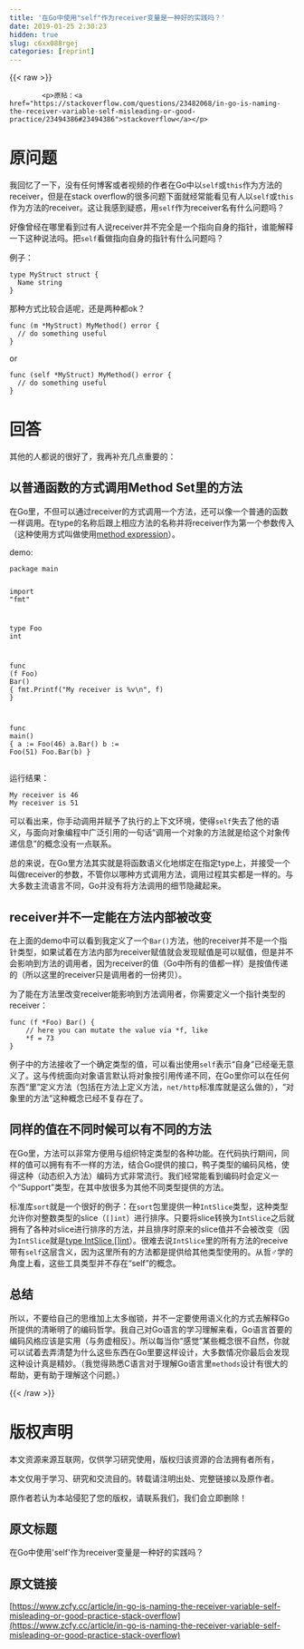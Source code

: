 ```yaml
---
title: '在Go中使用"self"作为receiver变量是一种好的实践吗？' 
date: 2019-01-25 2:30:23
hidden: true
slug: c6xx088rgej
categories: [reprint]
---
```


{{< raw >}}

            <p>原帖：<a href="https://stackoverflow.com/questions/23482068/in-go-is-naming-the-receiver-variable-self-misleading-or-good-practice/23494386#23494386">stackoverflow</a></p>
<h1>原问题</h1>
<p>我回忆了一下，没有任何博客或者视频的作者在Go中以<code>self</code>或<code>this</code>作为方法的receiver，但是在stack overflow的很多问题下面就经常能看见有人以<code>self</code>或<code>this</code>作为方法的receiver。这让我感到疑惑，用<code>self</code>作为receiver名有什么问题吗？</p>
<p>好像曾经在哪里看到过有人说receiver并不完全是一个指向自身的指针，谁能解释一下这种说法吗。把<code>self</code>看做指向自身的指针有什么问题吗？</p>
<p>例子：</p>
<pre><code class="hljs elm"><span class="hljs-keyword">type</span> <span class="hljs-type">MyStruct</span> struct {
  <span class="hljs-type">Name</span> string
}
</code></pre>
<p>那种方式比较合适呢，还是两种都ok？</p>
<pre><code class="hljs autoit"><span class="hljs-function"><span class="hljs-keyword">func</span> <span class="hljs-params">(m *MyStruct)</span> <span class="hljs-title">MyMethod</span><span class="hljs-params">()</span> <span class="hljs-title">error</span> {</span>
  // <span class="hljs-keyword">do</span> something useful
}
</code></pre>
<p>or</p>
<pre><code class="hljs autoit"><span class="hljs-function"><span class="hljs-keyword">func</span> <span class="hljs-params">(self *MyStruct)</span> <span class="hljs-title">MyMethod</span><span class="hljs-params">()</span> <span class="hljs-title">error</span> {</span>
  // <span class="hljs-keyword">do</span> something useful
}
</code></pre>
<h1>回答</h1>
<p>其他的人都说的很好了，我再补充几点重要的：</p>
<h2>以普通函数的方式调用Method Set里的方法</h2>
<p>在Go里，不但可以通过receiver的方式调用一个方法，还可以像一个普通的函数一样调用。在type的名称后跟上相应方法的名称并将receiver作为第一个参数传入（这种使用方式叫做使用<a href="https://golang.org/ref/spec#Method_expressions">method expression</a>）。</p>
<p>demo:</p>
<pre><code class="hljs go"><span class="hljs-keyword">package</span> main

<span class="hljs-keyword">import</span> <span class="hljs-string">"fmt"</span>

<span class="hljs-keyword">type</span> Foo <span class="hljs-keyword">int</span>

<span class="hljs-function"><span class="hljs-keyword">func</span> <span class="hljs-params">(f Foo)</span> <span class="hljs-title">Bar</span><span class="hljs-params">()</span></span> {
    fmt.Printf(<span class="hljs-string">"My receiver is %v\n"</span>, f)
}

<span class="hljs-function"><span class="hljs-keyword">func</span> <span class="hljs-title">main</span><span class="hljs-params">()</span></span> {
    a := Foo(<span class="hljs-number">46</span>)
    a.Bar()
    b := Foo(<span class="hljs-number">51</span>)
    Foo.Bar(b)
}
</code></pre>
<p>运行结果：</p>
<pre><code class="hljs actionscript">My receiver <span class="hljs-keyword">is</span> <span class="hljs-number">46</span>
My receiver <span class="hljs-keyword">is</span> <span class="hljs-number">51</span>
</code></pre>
<p>可以看出来，你手动调用并赋予了执行的上下文环境，使得<code>self</code>失去了他的语义，与面向对象编程中广泛引用的一句话“调用一个对象的方法就是给这个对象传递信息”的概念没有一点联系。</p>
<p>总的来说，在Go里方法其实就是将函数语义化地绑定在指定type上，并接受一个叫做receiver的参数，不管你以哪种方式调用方法，调用过程其实都是一样的。与大多数主流语言不同，Go并没有将方法调用的细节隐藏起来。</p>
<h2>receiver并不一定能在方法内部被改变</h2>
<p>在上面的demo中可以看到我定义了一个<code>Bar()</code>方法，他的receiver并不是一个指针类型，如果试着在方法内部为receiver赋值就会发现赋值是可以赋值，但是并不会影响到方法的调用者，因为receiver的值（Go中所有的值都一样）是按值传递的（所以这里的receiver只是调用者的一份拷贝）。</p>
<p>为了能在方法里改变receiver能影响到方法调用者，你需要定义一个指针类型的receiver：</p>
<pre><code class="hljs go"><span class="hljs-function"><span class="hljs-keyword">func</span> <span class="hljs-params">(f *Foo)</span> <span class="hljs-title">Bar</span><span class="hljs-params">()</span></span> {
    <span class="hljs-comment">// here you can mutate the value via *f, like</span>
    *f = <span class="hljs-number">73</span>
}
</code></pre>
<p>例子中的方法接收了一个确定类型的值，可以看出使用<code>self</code>表示“自身”已经毫无意义了。这与传统面向对象语言默认将对象按引用传递不同，在Go里你可以在任何东西“里”定义方法（包括在方法上定义方法，<code>net/http</code>标准库就是这么做的），“对象里的方法”这种概念已经不复存在了。</p>
<h2>同样的值在不同时候可以有不同的方法</h2>
<p>在Go里，方法可以非常方便用与组织特定类型的各种功能。在代码执行期间，同样的值可以拥有有不一样的方法，结合Go提供的接口，鸭子类型的编码风格，使得这种（动态织入方法）编码方式非常流行。我们经常能看到编码时会定义一个“Support”类型，在其中放很多为其他不同类型提供的方法。</p>
<p>标准库<code>sort</code>就是一个很好的例子：在<code>sort</code>包里提供一种<code>IntSlice</code>类型，这种类型允许你对整数类型的slice（<code>[]int</code>）进行排序。只要将slice转换为<code>IntSlice</code>之后就拥有了各种对slice进行排序的方法，并且排序时原来的slice值并不会被改变（因为<code>IntSlice</code>就是<a href="https://golang.org/pkg/sort/#IntSlice">type IntSlice []int</a>）。很难去说<code>IntSlice</code>里的所有方法的receive带有<code>self</code>这层含义，因为这里所有的方法都是提供给其他类型使用的。从哲♂学的角度上看，这些工具类型并不存在“self”的概念。</p>
<h2>总结</h2>
<p>所以，不要给自己的思维加上太多枷锁，并不一定要使用语义化的方式去解释Go所提供的清晰明了的编码哲学。我自己对Go语言的学习理解来看，Go语言首要的编码风格应该是实用（与务虚相反）。所以每当你“感觉”某些概念很不自然，你就可以试着去弄清楚为什么这些东西在Go里要这样设计，大多数情况你最后会发现这种设计真是精妙。（我觉得熟悉C语言对于理解Go语言里<code>methods</code>设计有很大的帮助，更有助于理解这个问题。）</p>

          
{{< /raw >}}

# 版权声明
本文资源来源互联网，仅供学习研究使用，版权归该资源的合法拥有者所有，

本文仅用于学习、研究和交流目的。转载请注明出处、完整链接以及原作者。

原作者若认为本站侵犯了您的版权，请联系我们，我们会立即删除！

## 原文标题
在Go中使用'self'作为receiver变量是一种好的实践吗？

## 原文链接
[https://www.zcfy.cc/article/in-go-is-naming-the-receiver-variable-self-misleading-or-good-practice-stack-overflow](https://www.zcfy.cc/article/in-go-is-naming-the-receiver-variable-self-misleading-or-good-practice-stack-overflow)

